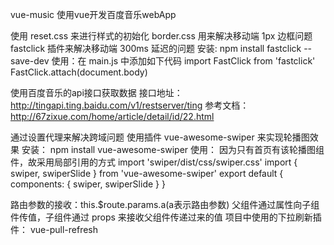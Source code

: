 vue-music
使用vue开发百度音乐webApp

使用 reset.css 来进行样式的初始化
border.css 用来解决移动端 1px 边框问题
fastclick 插件来解决移动端 300ms 延迟的问题
安装: npm install fastclick --save-dev 使用：在 main.js 中添加如下代码 import FastClick from 'fastclick' FastClick.attach(document.body)

使用百度音乐的api接口获取数据
接口地址：http://tingapi.ting.baidu.com/v1/restserver/ting 参考文档：http://67zixue.com/home/article/detail/id/22.html

通过设置代理来解决跨域问题
使用插件 vue-awesome-swiper 来实现轮播图效果
安装： npm install vue-awesome-swiper 使用： 因为只有首页有该轮播图组件，故采用局部引用的方式 import 'swiper/dist/css/swiper.css' import { swiper, swiperSlide } from 'vue-awesome-swiper' export default { components: { swiper, swiperSlide } }

路由参数的接收：this.$route.params.a(a表示路由参数)
父组件通过属性向子组件传值，子组件通过 props 来接收父组件传递过来的值
项目中使用的下拉刷新插件： vue-pull-refresh
